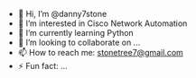 - 👋 Hi, I’m @danny7stone
- 👀 I’m interested in Cisco Network Automation
- 🌱 I’m currently learning Python
- 💞️ I’m looking to collaborate on ...
- 📫 How to reach me: stonetree7@gmail.com
- ⚡ Fun fact: ...

<!---
danny7stone/danny7stone is a ✨ special ✨ repository because its `README.md` (this file) appears on your GitHub profile.
You can click the Preview link to take a look at your changes.
--->
